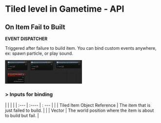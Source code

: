 # Tiled level in Gametime - API
## On Item Fail to Built

**EVENT DISPATCHER**

Triggered after failure to build item. You can bind custom events anywhere, ex: spawn particle, or play sound. 

<img src="https://raw.githubusercontent.com/even311379/TiledLevel/main/_media/GametimeAPI/OnItemFailToBuilt.png" alt="drawing" width="50%"/>


### > Inputs for binding 
|             |         |       |
| :---        | :----   | : --- |
|  | Tiled Item Object Reference | The item that is just failed to build. |
|  | Vector | The world position where the item is about to build but fail. |
